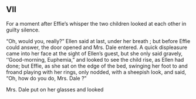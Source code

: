 
## VII

For a moment after Effie’s whisper
the two children looked at each
other in guilty silence.

“Oh, would you, really?” Ellen said at
last, under her breath ; but before Effie
could answer, the door opened and Mrs.
Dale entered. A quick displeasure came
into her face at the sight of Ellen’s guest,
but she only said gravely, ‘‘Good-morning,
Euphemia,” and looked to see the child
rise, as Ellen had done; but Effie, as she
sat on the edge of the bed, swinging her
foot to and froand playing with her rings,
only nodded, with a sheepish look, and
said, “Oh, how do you do, Mrs. Dale ?”

Mrs. Dale put on her glasses and looked



